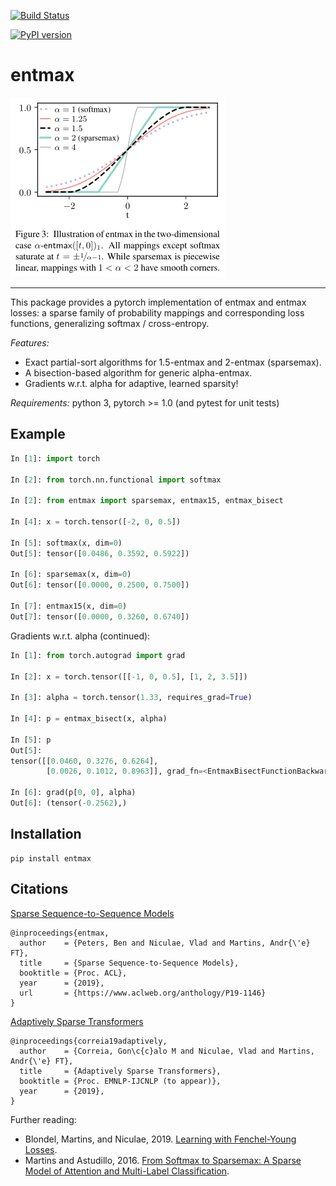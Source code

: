 [![Build Status](https://dev.azure.com/zephyr14/entmax/_apis/build/status/deep-spin.entmax?branchName=master)](https://dev.azure.com/zephyr14/entmax/_build/latest?definitionId=1&branchName=master)

[![PyPI version](https://badge.fury.io/py/entmax.svg)](https://badge.fury.io/py/entmax)

# entmax

<img src="entmax.png" />

--------------------------------------------------------------------------------

This package provides a pytorch implementation of entmax and entmax losses:
a sparse family of probability mappings and corresponding loss functions,
generalizing softmax / cross-entropy.

*Features:*
  - Exact partial-sort algorithms for 1.5-entmax and 2-entmax (sparsemax).
  - A bisection-based algorithm for generic alpha-entmax.
  - Gradients w.r.t. alpha for adaptive, learned sparsity!

*Requirements:* python 3, pytorch >= 1.0 (and pytest for unit tests)

## Example

```python
In [1]: import torch

In [2]: from torch.nn.functional import softmax

In [2]: from entmax import sparsemax, entmax15, entmax_bisect

In [4]: x = torch.tensor([-2, 0, 0.5])

In [5]: softmax(x, dim=0)
Out[5]: tensor([0.0486, 0.3592, 0.5922])

In [6]: sparsemax(x, dim=0)
Out[6]: tensor([0.0000, 0.2500, 0.7500])

In [7]: entmax15(x, dim=0)
Out[7]: tensor([0.0000, 0.3260, 0.6740])

```

Gradients w.r.t. alpha (continued):

```python
In [1]: from torch.autograd import grad

In [2]: x = torch.tensor([[-1, 0, 0.5], [1, 2, 3.5]])

In [3]: alpha = torch.tensor(1.33, requires_grad=True)

In [4]: p = entmax_bisect(x, alpha)

In [5]: p
Out[5]:
tensor([[0.0460, 0.3276, 0.6264],
        [0.0026, 0.1012, 0.8963]], grad_fn=<EntmaxBisectFunctionBackward>)

In [6]: grad(p[0, 0], alpha)
Out[6]: (tensor(-0.2562),)
```

## Installation

```
pip install entmax
```

## Citations

[Sparse Sequence-to-Sequence Models](https://www.aclweb.org/anthology/P19-1146)

```
@inproceedings{entmax,
  author    = {Peters, Ben and Niculae, Vlad and Martins, Andr{\'e} FT},
  title     = {Sparse Sequence-to-Sequence Models},
  booktitle = {Proc. ACL},
  year      = {2019},
  url       = {https://www.aclweb.org/anthology/P19-1146}
}
```

[Adaptively Sparse Transformers](https://arxiv.org/pdf/1909.00015.pdf)

```
@inproceedings{correia19adaptively,
  author    = {Correia, Gon\c{c}alo M and Niculae, Vlad and Martins, Andr{\'e} FT},
  title     = {Adaptively Sparse Transformers},
  booktitle = {Proc. EMNLP-IJCNLP (to appear)},
  year      = {2019},
}
```

Further reading:

  - Blondel, Martins, and Niculae, 2019. [Learning with Fenchel-Young Losses](https://arxiv.org/abs/1901.02324).
  - Martins and Astudillo, 2016. [From Softmax to Sparsemax: A Sparse Model of Attention and Multi-Label Classification](https://arxiv.org/abs/1602.02068).
